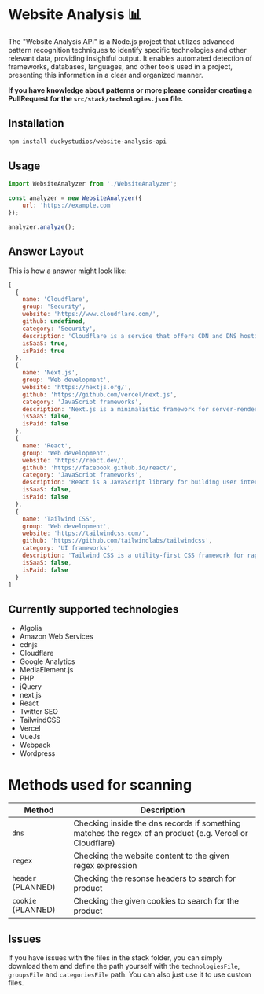 # Website Analysis 📊

The "Website Analysis API" is a Node.js project that utilizes advanced pattern recognition techniques to identify specific technologies and other relevant data, providing insightful output. It enables automated detection of frameworks, databases, languages, and other tools used in a project, presenting this information in a clear and organized manner.

**If you have knowledge about patterns or more please consider creating a PullRequest for the `src/stack/technologies.json` file.**

## Installation

```bash
npm install duckystudios/website-analysis-api
```

## Usage

```js
import WebsiteAnalyzer from './WebsiteAnalyzer';

const analyzer = new WebsiteAnalyzer({
    url: 'https://example.com'
});

analyzer.analyze();
```

## Answer Layout

This is how a answer might look like:

```js
[
  {
    name: 'Cloudflare',
    group: 'Security',
    website: 'https://www.cloudflare.com/',
    github: undefined,
    category: 'Security',
    description: 'Cloudflare is a service that offers CDN and DNS hosting.',
    isSaaS: true,
    isPaid: true
  },
  {
    name: 'Next.js',
    group: 'Web development',
    website: 'https://nextjs.org/',
    github: 'https://github.com/vercel/next.js',
    category: 'JavaScript frameworks',
    description: 'Next.js is a minimalistic framework for server-rendered React applications.',
    isSaaS: false,
    isPaid: false
  },
  {
    name: 'React',
    group: 'Web development',
    website: 'https://react.dev/',
    github: 'https://facebook.github.io/react/',
    category: 'JavaScript frameworks',
    description: 'React is a JavaScript library for building user interfaces.',
    isSaaS: false,
    isPaid: false
  },
  {
    name: 'Tailwind CSS',
    group: 'Web development',
    website: 'https://tailwindcss.com/',
    github: 'https://github.com/tailwindlabs/tailwindcss',
    category: 'UI frameworks',
    description: 'Tailwind CSS is a utility-first CSS framework for rapidly building custom user interfaces.',
    isSaaS: false,
    isPaid: false
  }
]
```

## Currently supported technologies
- Algolia
- Amazon Web Services
- cdnjs
- Cloudflare
- Google Analytics
- MediaElement.js
- PHP
- jQuery
- next.js
- React
- Twitter SEO
- TailwindCSS
- Vercel
- VueJs
- Webpack
- Wordpress

# Methods used for scanning

|Method|Description|
|--|--|
|`dns`|Checking inside the dns records if something matches the regex of an product (e.g. Vercel or Cloudflare)|
|`regex`|Checking the website content to the given regex expression|
|`header` (PLANNED)|Checking the resonse headers to search for product|
|`cookie` (PLANNED)|Checking the given cookies to search for the product|

## Issues

If you have issues with the files in the stack folder, you can simply download them and define the path yourself with the `technologiesFile`, `groupsFile` and `categoriesFile` path. You can also just use it to use custom files.
